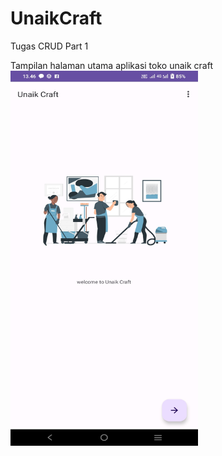 # UnaikCraft
 Tugas CRUD Part 1

 Tampilan halaman utama aplikasi toko unaik craft
 <img src="https://github.com/Ulfiyah/UnaikCraft/blob/main/Screenshot_20230627_134602%5B1%5D.jpg" width = "300dp" height="600">
